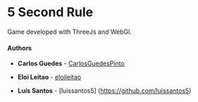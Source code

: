 # 5 Second Rule
Game developed with ThreeJs and WebGl.

#### Authors

* **Carlos Guedes** - [CarlosGuedesPinto](https://github.com/CarlosGuedesPinto)

* **Eloi Leitao** - [eloileitao](https://github.com/eloileitao)

* **Luís Santos** - [luissantos5] (https://github.com/luissantos5)
